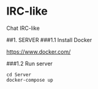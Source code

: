 # IRC-like
Chat IRC-like

##1. SERVER
###1.1 Install Docker

https://www.docker.com/

###1.2 Run server

```
cd Server
docker-compose up
```



